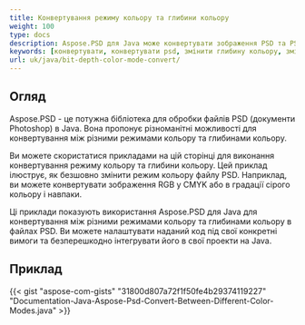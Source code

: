 ```yaml
---
title: Конвертування режиму кольору та глибини кольору
weight: 100
type: docs
description: Aspose.PSD для Java може конвертувати зображення PSD та PSB в іншу глибину і режим кольору.
keywords: [конвертувати, конвертувати psd, змінити глибину кольору, змінити режим кольору, конвертувати psd у cmyk, глибина кольору, конвертування режиму кольору, psd api, java, зразок коду]
url: uk/java/bit-depth-color-mode-convert/
---
```


## **Огляд**
Aspose.PSD - це потужна бібліотека для обробки файлів PSD (документи Photoshop) в Java. Вона пропонує різноманітні можливості для конвертування між різними режимами кольору та глибинами кольору.

Ви можете скористатися прикладами на цій сторінці для виконання конвертування режиму кольору та глибини кольору. Цей приклад ілюструє, як безшовно змінити режим кольору файлу PSD. Наприклад, ви можете конвертувати зображення RGB у CMYK або в градації сірого кольору і навпаки.

Ці приклади показують використання Aspose.PSD для Java для конвертування між різними режимами кольору та глибинами кольору в файлах PSD. Ви можете налаштувати наданий код під свої конкретні вимоги та безперешкодно інтегрувати його в свої проекти на Java.
## **Приклад**
{{< gist "aspose-com-gists" "31800d807a72f1f50fe4b29374119227" "Documentation-Java-Aspose-Psd-Convert-Between-Different-Color-Modes.java" >}}
